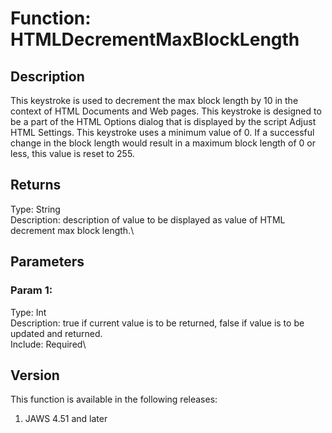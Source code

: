 # Function: HTMLDecrementMaxBlockLength

## Description

This keystroke is used to decrement the max block length by 10 in the
context of HTML Documents and Web pages. This keystroke is designed to
be a part of the HTML Options dialog that is displayed by the script
Adjust HTML Settings. This keystroke uses a minimum value of 0. If a
successful change in the block length would result in a maximum block
length of 0 or less, this value is reset to 255.

## Returns

Type: String\
Description: description of value to be displayed as value of HTML
decrement max block length.\

## Parameters

### Param 1:

Type: Int\
Description: true if current value is to be returned, false if value is
to be updated and returned.\
Include: Required\

## Version

This function is available in the following releases:

1.  JAWS 4.51 and later
